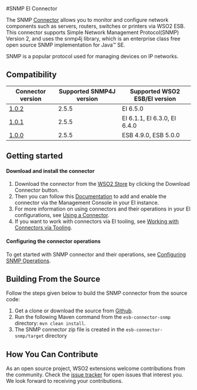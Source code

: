 
#SNMP EI Connector

The SNMP [Connector](https://docs.wso2.com/display/EI650/Working+with+Connectors) allows you to monitor and configure network components such as servers, routers, switches or printers via WSO2 ESB. This connector supports Simple Network Management Protocol(SNMP) Version 2, and uses the snmp4j library, which is an enterprise class free open source SNMP implementation for Java™ SE.

SNMP is a popular protocol used for managing devices on IP networks.

## Compatibility

| Connector version | Supported SNMP4J version | Supported WSO2 ESB/EI version |
| ------------- | ------------- | ------------- |
| [1.0.2](https://github.com/wso2-extensions/esb-connector-snmp/tree/org.wso2.carbon.esb.connector.SNMP-1.0.2) | 2.5.5 | EI 6.5.0    |
| [1.0.1](https://github.com/wso2-extensions/esb-connector-snmp/tree/org.wso2.carbon.esb.connector.SNMP-1.0.1) | 2.5.5 | EI 6.1.1, EI 6.3.0, EI 6.4.0    |
| [1.0.0](https://github.com/wso2-extensions/esb-connector-snmp/tree/org.wso2.carbon.esb.connector.SNMP-1.0.0) | 2.5.5 | ESB 4.9.0, ESB 5.0.0 |

## Getting started

#### Download and install the connector

1. Download the connector from the [WSO2 Store](https://store.wso2.com/store/assets/esbconnector/details/95dd3803-9abb-47c0-a0e9-c3393485b0e3) by clicking the Download Connector button.
2. Then you can follow this [Documentation](https://docs.wso2.com/display/EI650/Working+with+Connectors+via+the+Management+Console) to add and enable the connector via the Management Console in your EI instance.
3. For more information on using connectors and their operations in your EI configurations, see [Using a Connector](https://docs.wso2.com/display/EI650/Using+a+Connector).
4. If you want to work with connectors via EI tooling, see [Working with Connectors via Tooling](https://docs.wso2.com/display/EI650/Working+with+Connectors+via+Tooling).

#### Configuring the connector operations

To get started with SNMP connector and their operations, see [Configuring SNMP Operations](docs/config.md).


## Building From the Source

Follow the steps given below to build the SNMP connector from the source code:

1. Get a clone or download the source from [Github](https://github.com/wso2-extensions/esb-connector-snmp).
2. Run the following Maven command from the `esb-connector-snmp` directory: `mvn clean install`.
3. The SNMP connector zip file is created in the `esb-connector-snmp/target` directory

## How You Can Contribute

As an open source project, WSO2 extensions welcome contributions from the community.
Check the [issue tracker](https://github.com/wso2-extensions/esb-connector-snmp/issues) for open issues that interest you. We look forward to receiving your contributions.
